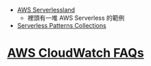 - [AWS Serverlessland](https://serverlessland.com)
  - 裡頭有一堆 AWS Serverless 的範例
- [Serverless Patterns Collections](https://serverlessland.com/patterns)

# [AWS CloudWatch FAQs](https://aws.amazon.com/cloudwatch/faqs/)
